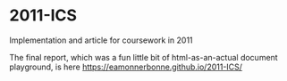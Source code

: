 # 2011-ICS
Implementation and article for coursework in 2011

The final report, which was a fun little bit of html-as-an-actual document playground, is here https://eamonnerbonne.github.io/2011-ICS/
